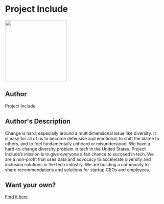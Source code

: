 # Project Include

<img src="https://d3vv6lp55qjaqc.cloudfront.net/items/2p1U2G2I3O2k3d3q400Y/Image%202018-08-29%20at%208.32.40%20AM.png" width="200" height="200" />

## Author

Project Include

## Author's Description

Change is hard, especially around a multidimensional issue like diversity. It is easy for all of us to become defensive and emotional, to shift the blame to others, and to feel fundamentally unheard or misunderstood. We have a hard-to-change diversity problem in tech in the United States. Project Include’s mission is to give everyone a fair chance to succeed in tech. We are a non-profit that uses data and advocacy to accelerate diversity and inclusion solutions in the tech industry. We are building a community to share recommendations and solutions for startup CEOs and employees.

## Want your own?

<a href="https://cottonbureau.com/products/project-include-the-question-tee" alt="Buy Now">Find it here</a>
